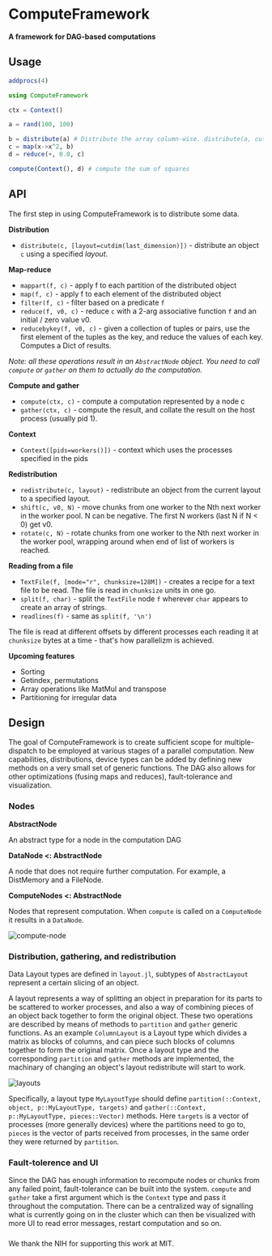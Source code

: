 # ComputeFramework

**A framework for DAG-based computations**

## Usage

```julia
addprocs(4)

using ComputeFramework

ctx = Context()

a = rand(100, 100)

b = distribute(a) # Distribute the array column-wise. distribute(a, cutdim(1)) distributes by rows
c = map(x->x^2, b)
d = reduce(+, 0.0, c)

compute(Context(), d) # compute the sum of squares
```

## API

The first step in using ComputeFramework is to distribute some data.

**Distribution**

- `distribute(c, [layout=cutdim(last_dimension)])` - distribute an object `c` using a specified *layout*.

**Map-reduce**

- `mappart(f, c)` - apply f to each partition of the distributed object
- `map(f, c)` - apply f to each element of the distributed object
- `filter(f, c)` - filter based on a predicate `f`
- `reduce(f, v0, c)` - reduce `c` with a 2-arg associative function `f` and an initial / zero value v0.
- `reducebykey(f, v0, c)` - given a collection of tuples or pairs, use the first element of the tuples as the key, and reduce the values of each key. Computes a Dict of results.

*Note: all these operations result in an `AbstractNode` object. You need to call `compute` or `gather` on them to actually do the computation.*

**Compute and gather**

- `compute(ctx, c)` - compute a computation represented by a node c
- `gather(ctx, c)` - compute the result, and collate the result on the host process (usually pid 1).

**Context**

- `Context([pids=workers()])` - context which uses the processes specified in the pids

**Redistribution**
- `redistribute(c, layout)` - redistribute an object from the current layout to a specified layout.
- `shift(c, v0, N)` - move chunks from one worker to the Nth next worker in the worker pool. N can be negative. The first N workers (last N if N < 0) get v0.
- `rotate(c, N)` - rotate chunks from one worker to the Nth next worker in the worker pool, wrapping around when end of list of workers is reached.

**Reading from a file**

- `TextFile(f, [mode="r", chunksize=128M])` - creates a recipe for a text file to be read. The file is read in `chunksize` units in one go.
- `split(f, char)` - split the `TextFile` node `f` wherever `char` appears to create an array of strings.
- `readlines(f)` - same as `split(f, '\n')`

The file is read at different offsets by different processes each reading it at `chunksize` bytes at a time - that's how parallelizm is achieved.

**Upcoming features**
- Sorting
- Getindex, permutations
- Array operations like MatMul and transpose
- Partitioning for irregular data

## Design

The goal of ComputeFramework is to create sufficient scope for multiple-dispatch to be employed at various stages of a parallel computation. New capabilities, distributions, device types can be added by defining new methods on a very small set of generic functions. The DAG also allows for other optimizations (fusing maps and reduces), fault-tolerance and visualization.

### Nodes

**AbstractNode**

An abstract type for a node in the computation DAG

**DataNode <: AbstractNode**

A node that does not require further computation. For example, a DistMemory and a FileNode.

**ComputeNodes <: AbstractNode**

Nodes that represent computation. When `compute` is called on a `ComputeNode` it results in a `DataNode`.

![compute-node](https://cloud.githubusercontent.com/assets/25916/11872894/cee06854-a4fd-11e5-94d8-bb22d5d7bad4.png)

### Distribution, gathering, and redistribution

Data Layout types are defined in `layout.jl`, subtypes of `AbstractLayout` represent a certain slicing of an object.

A layout represents a way of splitting an object in preparation for its parts to be scattered to worker processes, and also a way of combining pieces of an object back together to form the original object. These two operations are described by means of methods to `partition` and `gather` generic functions. As an example `ColumnLayout` is a Layout type which divides a matrix as blocks of columns, and can piece such blocks of columns together to form the original matrix. Once a layout type and the corresponding `partition` and `gather` methods are implemented, the machinary of changing an object's layout redistribute will start to work.

![layouts](https://cloud.githubusercontent.com/assets/25916/11873353/05c01520-a500-11e5-898b-0bf5b838fcb6.png)

Specifically, a layout type `MyLayoutType` should define `partition(::Context, object, p::MyLayoutType, targets)` and `gather(::Context, p::MyLayoutType, pieces::Vector)` methods. Here `targets` is a vector of processes (more generally devices) where the partitions need to go to, `pieces` is the vector of parts received from processes, in the same order they were returned by `partition`.

### Fault-tolerence and UI

Since the DAG has enough information to recompute nodes or chunks from any failed point, fault-tolerance can be built into the system. `compute` and `gather` take a first argument which is the `Context` type and pass it throughout the computation. There can be a centralized way of signalling what is currently going on in the cluster which can then be visualized with more UI to read error messages, restart computation and so on.

###

We thank the NIH for supporting this work at MIT.
